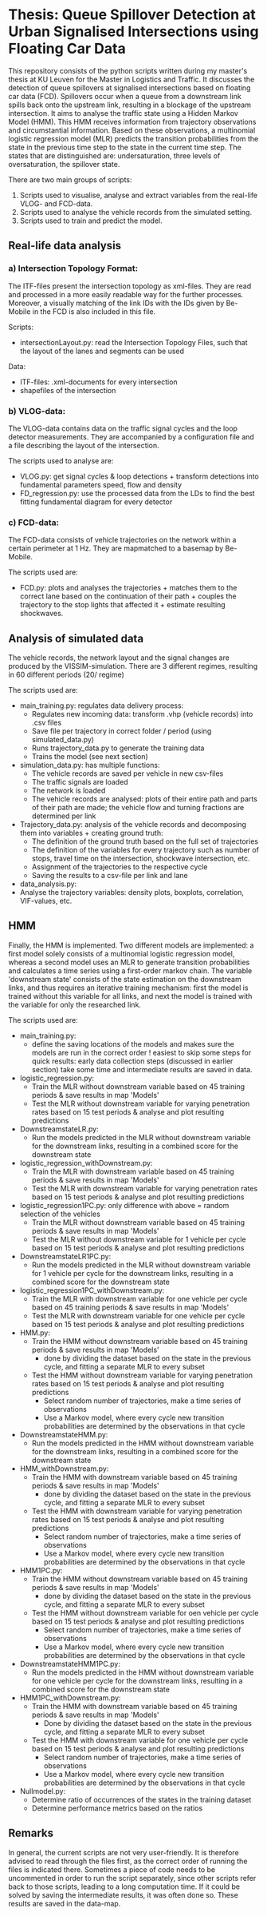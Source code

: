 # Thesis: Queue Spillover Detection at Urban Signalised Intersections using Floating Car Data
This repository consists of the python scripts written during my master's thesis at KU Leuven for the Master in Logistics and Traffic. It discusses the detection of queue spillovers at signalised intersections based on floating car data (FCD). Spillovers occur when a queue from a downstream link spills back onto the upstream link, resulting in a blockage of the upstream intersection. It aims to analyse the traffic state using a Hidden Markov Model (HMM). This HMM receives information from trajectory observations and circumstantial information. Based on these observations, a multinomial logistic regression model (MLR) predicts the transition probabilities from the state in the previous time step to the state in the current time step. The states that are distinguished are: undersaturation, three levels of oversaturation, the spillover state. 

There are two main groups of scripts: 
 1. Scripts used to visualise, analyse and extract variables from the real-life VLOG- and FCD-data.
 2. Scripts used to analyse the vehicle records from the simulated setting.
 3. Scripts used to train and predict the model.

## Real-life data analysis
### a) Intersection Topology Format:
The ITF-files present the intersection topology as xml-files. They are read and processed in a more easily readable way for the further processes. Moreover, a visually matching of the link IDs with the IDs given by Be-Mobile in the FCD is also included in this file. 

Scripts:
 - intersectionLayout.py: read the Intersection Topology Files, such that the layout of the lanes and segments can be used 

Data:
 - ITF-files: .xml-documents for every intersection
 - shapefiles of the intersection
### b) VLOG-data:
The VLOG-data contains data on the traffic signal cycles and the loop detector measurements. They are accompanied by a configuration file and a file describing the layout of the intersection. 

The scripts used to analyse are:
 - VLOG.py: get signal cycles & loop detections + transform detections into fundamental parameters speed, flow and density 
 - FD_regression.py: use the processed data from the LDs to find the best fitting fundamental diagram for every detector

### c) FCD-data:
The FCD-data consists of vehicle trajectories on the network within a certain perimeter at 1 Hz. They are mapmatched to a basemap by Be-Mobile. 

The scripts used are:
 - FCD.py: plots and analyses the trajectories + matches them to the correct lane based on the continuation of their path + couples the trajectory to the stop lights that affected it + estimate resulting shockwaves. 

## Analysis of simulated data
The vehicle records, the network layout and the signal changes are produced by the VISSIM-simulation. There are 3 different regimes, resulting in 60 different periods (20/ regime)

The scripts used are:
 - main_training.py: regulates data delivery process: 
   - Regulates new incoming data: transform .vhp (vehicle records) into .csv files
   - Save file per trajectory in correct folder / period (using simulated_data.py)
   - Runs trajectory_data.py to generate the training data
   - Trains the model (see next section)
 - simulation_data.py: has multiple functions:
   - The vehicle records are saved per vehicle in new csv-files
   - The traffic signals are loaded
   - The network is loaded
   - The vehicle records are analysed: plots of their entire path and parts of their path are made; the vehicle flow and turning fractions are determined per link
 - Trajectory_data.py: analysis of the vehicle records and decomposing them into variables + creating ground truth:
   - The definition of the ground truth based on the full set of trajectories
   - The definition of the variables for every trajectory such as number of stops, travel time on the intersection, shockwave intersection, etc. 
   - Assignment of the trajectories to the respective cycle
   - Saving the results to a csv-file per link and lane
  - data_analysis.py: 
   - Analyse the trajectory variables: density plots, boxplots, correlation, VIF-values, etc. 
 
## HMM
Finally, the HMM is implemented. Two different models are implemented: a first model solely consists of a multinomial logistic regression model, whereas a second model uses an MLR to generate transition probabilities and calculates a time series using a first-order markov chain. The variable 'downstream state' consists of the state estimation on the downstream links, and thus requires an iterative training mechanism: first the model is trained without this variable for all links, and next the model is trained with the variable for only the researched link. 

The scripts used are:
 - main_training.py: 
    - define the saving locations of the models and makes sure the models are run in the correct order
    ! easiest to skip some steps for quick results: early data collection steps (discussed in earlier section) take some time and intermediate results are saved in data. 
 - logistic_regression.py: 
    - Train the MLR without downstream variable based on 45 training periods & save results in map 'Models'
    - Test the MLR without downstream variable for varying penetration rates based on 15 test periods & analyse and plot resulting predictions
 - DownstreamstateLR.py:
    - Run the models predicted in the MLR without downstream variable for the downstream links, resulting in a combined score for the downstream state
 - logistic_regression_withDownstream.py: 
    - Train the MLR with downstream variable based on 45 training periods & save results in map 'Models'
    - Test the MLR with downstream variable for varying penetration rates based on 15 test periods & analyse and plot resulting predictions        
 - logistic_regression1PC.py: only difference with above = random selection of the vehicles
    - Train the MLR without downstream variable based on 45 training periods & save results in map 'Models'
    - Test the MLR without downstream variable for 1 vehicle per cycle based on 15 test periods & analyse and plot resulting predictions
 - DownstreamstateLR1PC.py:
    - Run the models predicted in the MLR without downstream variable for 1 vehicle per cycle for the downstream links, resulting in a combined score for the downstream    state
 - logistic_regression1PC_withDownstream.py: 
    - Train the MLR with downstream variable for one vehicle per cycle based on 45 training periods & save results in map 'Models'
    - Test the MLR with downstream variable for one vehicle per cycle based on 15 test periods & analyse and plot resulting predictions 
 - HMM.py:
    - Train the HMM without downstream variable based on 45 training periods & save results in map 'Models'
      - done by dividing the dataset based on the state in the previous cycle, and fitting a separate MLR to every subset
    - Test the HMM without downstream variable for varying penetration rates based on 15 test periods & analyse and plot resulting predictions
      - Select random number of trajectories, make a time series of observations
      - Use a Markov model, where every cycle new transition probabilities are determined by the observations in that cycle
 - DownstreamstateHMM.py:
    - Run the models predicted in the HMM without downstream variable for the downstream links, resulting in a combined score for the downstream state
 - HMM_withDownstream.py:
    - Train the HMM with downstream variable based on 45 training periods & save results in map 'Models'
       - done by dividing the dataset based on the state in the previous cycle, and fitting a separate MLR to every subset
    - Test the HMM with downstream variable for varying penetration rates based on 15 test periods & analyse and plot resulting predictions
       - Select random number of trajectories, make a time series of observations
       - Use a Markov model, where every cycle new transition probabilities are determined by the observations in that cycle
 - HMM1PC.py:
    - Train the HMM without downstream variable based on 45 training periods & save results in map 'Models'
       - done by dividing the dataset based on the state in the previous cycle, and fitting a separate MLR to every subset
    - Test the HMM without downstream variable for oen vehicle per cycle based on 15 test periods & analyse and plot resulting predictions
       - Select random number of trajectories, make a time series of observations
       - Use a Markov model, where every cycle new transition probabilities are determined by the observations in that cycle
 - DownstreamstateHMM1PC.py:
    - Run the models predicted in the HMM without downstream variable for one vehicle per cycle for the downstream links, resulting in a combined score for the downstream state
 - HMM1PC_withDownstream.py:
    - Train the HMM with downstream variable based on 45 training periods & save results in map 'Models'
       - Done by dividing the dataset based on the state in the previous cycle, and fitting a separate MLR to every subset
    - Test the HMM with downstream variable for one vehicle per cycle based on 15 test periods & analyse and plot resulting predictions
       - Select random number of trajectories, make a time series of observations
       - Use a Markov model, where every cycle new transition probabilities are determined by the observations in that cycle
 - Nullmodel.py: 
    - Determine ratio of occurrences of the states in the training dataset 
    - Determine performance metrics based on the ratios

## Remarks
In general, the current scripts are not very user-friendly. It is therefore advised to read through the files first, as the correct order of running the files is indicated there. Sometimes a piece of code needs to be uncommented in order to run the script separately, since other scripts refer back to those scripts, leading to a long computation time. If it could be solved by saving the intermediate results, it was often done so. These results are saved in the data-map. 
